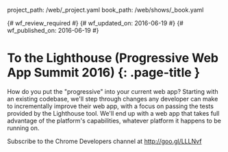 project_path: /web/_project.yaml
book_path: /web/shows/_book.yaml

{# wf_review_required #}
{# wf_updated_on: 2016-06-19 #}
{# wf_published_on: 2016-06-19 #}

# To the Lighthouse (Progressive Web App Summit 2016) {: .page-title }

How do you put the "progressive" into your current web app? Starting with an existing codebase, we'll step through changes any developer can make to incrementally improve their web app, with a focus on passing the tests provided by the Lighthouse tool. We'll end up with a web app that takes full advantage of the platform's capabilities, whatever platform it happens to be running on.

Subscribe to the Chrome Developers channel at http://goo.gl/LLLNvf
